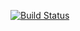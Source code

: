 [![Build Status](https://travis-ci.org/perdeepOsingh/CI.svg?branch=master)](https://travis-ci.org/perdeepOsingh/CI)